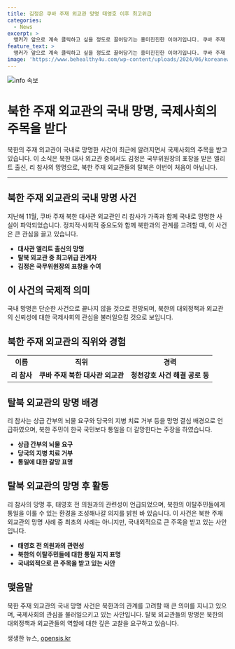 ```yaml
---
title: 김정은 쿠바 주재 외교관 망명 태영호 이후 최고위급
categories:
  - News
excerpt: >
  앵커가 앞으로 계속 클릭하고 싶을 정도로 끌어당기는 흥미진진한 이야기입니다. 쿠바 주재 북한 대사관 외교관이 지난해 가족과 함께 국내로 망명한 사실이 밝혀졌습니다. 김정은 국무위원장의 표창을 받은 엘리트 출신이며, 북한 최고위급 탈북 외교관 중 한 명입니다. 지난 2013년 파나마 운하를 지나던 북한 선박 청천강호 사건과 관련하여 중요한 역할을 담당했으며, 김정은 국무위원장의 표창까지 받은 인물로, 북한과 극비리에 관한 흥미진진한 내용들이 소개됩니다.
feature_text: >
  앵커가 앞으로 계속 클릭하고 싶을 정도로 끌어당기는 흥미진진한 이야기입니다. 쿠바 주재 북한 대사관 외교관이 지난해 가족과 함께 국내로 망명한 사실이 밝혀졌습니다. 김정은 국무위원장의 표창을 받은 엘리트 출신이며, 북한 최고위급 탈북 외교관 중 한 명입니다. 지난 2013년 파나마 운하를 지나던 북한 선박 청천강호 사건과 관련하여 중요한 역할을 담당했으며, 김정은 국무위원장의 표창까지 받은 인물로, 북한과 극비리에 관한 흥미진진한 내용들이 소개됩니다.
image: 'https://www.behealthy4u.com/wp-content/uploads/2024/06/koreanews.jpg'
---
```


<p><img src="https://www.behealthy4u.com/wp-content/uploads/2024/06/koreanews.jpg" alt="info 속보" /></p>

<h1>북한 주재 외교관의 국내 망명, 국제사회의 주목을 받다</h1>

<p data-ke-size="size16">북한의 주재 외교관이 국내로 망명한 사건이 최근에 알려지면서 국제사회의 주목을 받고 있습니다. 이 소식은 북한 대사 외교관 중에서도 김정은 국무위원장의 표창을 받은 엘리트 출신, 리 참사의 망명으로, 북한 주재 외교관들의 탈북은 이번이 처음이 아닙니다.</p>

<hr>

<h2 data-ke-size="size26">북한 주재 외교관의 국내 망명 사건</h2>

<p data-ke-size="size16">지난해 11월, 쿠바 주재 북한 대사관 외교관인 리 참사가 가족과 함께 국내로 망명한 사실이 파악되었습니다. 정치적·사회적 중요도와 함께 북한과의 관계를 고려할 때, 이 사건은 큰 관심을 끌고 있습니다.</p>

<ul>
    <li><b>대사관 엘리트 출신의 망명</b></li>
    <li><b>탈북 외교관 중 최고위급 관계자</b></li>
    <li><b>김정은 국무위원장의 표창을 수여</b></li>
</ul>

<h2 data-ke-size="size26">이 사건의 국제적 의미</h2>

<p data-ke-size="size16">국내 망명은 단순한 사건으로 끝나지 않을 것으로 전망되며, 북한의 대외정책과 외교관의 신뢰성에 대한 국제사회의 관심을 불러일으킬 것으로 보입니다.</p>

<h2 data-ke-size="size26">북한 주재 외교관의 직위와 경험</h2>

<table>
    <tbody>
        <tr>
            <td style="text-align: center; height: 17px;"><b>이름</b></td>
            <td style="text-align: center; height: 17px;"><b>직위</b></td>
            <td style="text-align: center; height: 17px;"><b>경력</b></td>
        </tr>
        <tr>
            <td style="text-align: center; height: 17px;"><b>리 참사</b></td>
            <td style="text-align: center; height: 17px;"><b>쿠바 주재 북한 대사관 외교관</b></td>
            <td style="text-align: center; height: 17px;"><b>청천강호 사건 해결 공로 등</b></td>
        </tr>
    </tbody>
</table>

<h2 data-ke-size="size26">탈북 외교관의 망명 배경</h2>

<p data-ke-size="size16">리 참사는 상급 간부의 뇌물 요구와 당국의 지병 치료 거부 등을 망명 결심 배경으로 언급하였으며, 북한 주민이 한국 국민보다 통일을 더 갈망한다는 주장을 하였습니다.</p>

<ul>
    <li><b>상급 간부의 뇌물 요구</b></li>
    <li><b>당국의 지병 치료 거부</b></li>
    <li><b>통일에 대한 갈망 표명</b></li>
</ul>

<h2 data-ke-size="size26">탈북 외교관의 망명 후 활동</h2>

<p data-ke-size="size16">리 참사의 망명 후, 태영호 전 의원과의 관련성이 언급되었으며, 북한의 이탈주민들에게 통일을 이룰 수 있는 환경을 조성해나갈 의지를 밝힌 바 있습니다. 이 사건은 북한 주재 외교관의 망명 사례 중 최초의 사례는 아니지만, 국내외적으로 큰 주목을 받고 있는 사안입니다.</p>

<ul>
    <li><b>태영호 전 의원과의 관련성</b></li>
    <li><b>북한의 이탈주민들에 대한 통일 지지 표명</b></li>
    <li><b>국내외적으로 큰 주목을 받고 있는 사안</b></li>
</ul>

<h2 data-ke-size="size26">맺음말</h2>

<p data-ke-size="size16">북한 주재 외교관의 국내 망명 사건은 북한과의 관계를 고려할 때 큰 의미를 지니고 있으며, 국제사회의 관심을 불러일으키고 있는 사안입니다. 탈북 외교관들의 망명은 북한의 대외정책과 외교관들의 역할에 대한 깊은 고찰을 요구하고 있습니다.</p>
생생한 뉴스, <a href="https://opensis.kr" rel="dofollow">opensis.kr</a>


